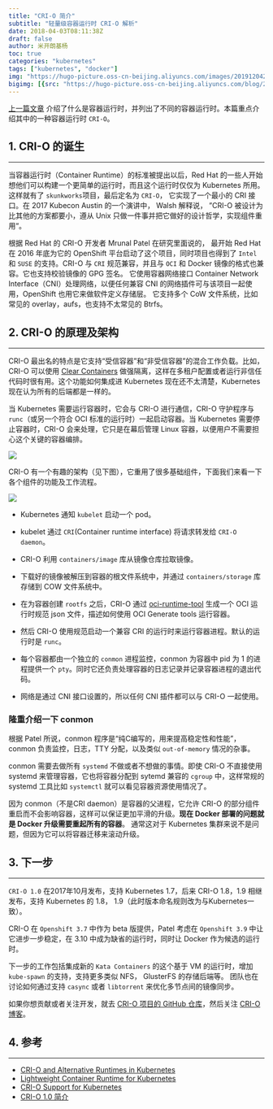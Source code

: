```yaml
---
title: "CRI-O 简介"
subtitle: "轻量级容器运行时 CRI-O 解析"
date: 2018-04-03T08:11:38Z
draft: false
author: 米开朗基杨
toc: true
categories: "kubernetes"
tags: ["kubernetes", "docker"]
img: "https://hugo-picture.oss-cn-beijing.aliyuncs.com/images/20191204211347.png"
bigimg: [{src: "https://hugo-picture.oss-cn-beijing.aliyuncs.com/blog/2019-04-27-080627.jpg"}]
---
```


[上一篇文章](https://icloudnative.io/posts/container-runtime) 介绍了什么是容器运行时，并列出了不同的容器运行时。本篇重点介绍其中的一种容器运行时 `CRI-O`。

## <span id="inline-toc">1.</span> CRI-O 的诞生

----

当容器运行时（Container Runtime）的标准被提出以后，Red Hat 的一些人开始想他们可以构建一个更简单的运行时，而且这个运行时仅仅为 Kubernetes 所用。这样就有了 `skunkworks`项目，最后定名为 `CRI-O`， 它实现了一个最小的 CRI 接口。在 2017 Kubecon Austin 的一个演讲中， Walsh 解释说， ”CRI-O 被设计为比其他的方案都要小，遵从 Unix 只做一件事并把它做好的设计哲学，实现组件重用“。

根据 Red Hat 的 CRI-O 开发者 Mrunal Patel 在研究里面说的， 最开始 Red Hat 在 2016 年底为它的 OpenShift 平台启动了这个项目，同时项目也得到了 `Intel` 和 `SUSE` 的支持。CRI-O 与 `CRI` 规范兼容，并且与 `OCI` 和 Docker 镜像的格式也兼容。它也支持校验镜像的 GPG 签名。 它使用容器网络接口 Container Network Interface（CNI）处理网络，以便任何兼容 CNI 的网络插件可与该项目一起使用，OpenShift 也用它来做软件定义存储层。 它支持多个 CoW 文件系统，比如常见的 overlay，aufs，也支持不太常见的 Btrfs。

## <span id="inline-toc">2.</span> CRI-O 的原理及架构

----

CRI-O 最出名的特点是它支持“受信容器”和“非受信容器”的混合工作负载。比如，CRI-O 可以使用 [Clear Containers](https://clearlinux.org/containers) 做强隔离，这样在多租户配置或者运行非信任代码时很有用。这个功能如何集成进 Kubernetes 现在还不太清楚，Kubernetes 现在认为所有的后端都是一样的。

当 Kubernetes 需要运行容器时，它会与 CRI-O 进行通信，CRI-O 守护程序与 `runc`（或另一个符合 OCI 标准的运行时）一起启动容器。当 Kubernetes 需要停止容器时，CRI-O 会来处理，它只是在幕后管理 Linux 容器，以便用户不需要担心这个关键的容器编排。

![](https://hugo-picture.oss-cn-beijing.aliyuncs.com/images/OerlSo.jpg)

CRI-O 有一个有趣的架构（见下图），它重用了很多基础组件，下面我们来看一下各个组件的功能及工作流程。

![](https://hugo-picture.oss-cn-beijing.aliyuncs.com/images/iSdQap.jpg)

+ Kubernetes 通知 `kubelet` 启动一个 pod。

+ kubelet 通过 `CRI`(Container runtime interface) 将请求转发给 `CRI-O daemon`。

+ CRI-O 利用 `containers/image` 库从镜像仓库拉取镜像。

+ 下载好的镜像被解压到容器的根文件系统中，并通过 `containers/storage` 库存储到 COW 文件系统中。

+ 在为容器创建 `rootfs` 之后，CRI-O 通过 [oci-runtime-tool](https://github.com/opencontainers/runtime-tools) 生成一个 OCI 运行时规范 json 文件，描述如何使用 OCI Generate tools 运行容器。

+ 然后 CRI-O 使用规范启动一个兼容 CRI 的运行时来运行容器进程。默认的运行时是 `runc`。

+ 每个容器都由一个独立的 `conmon` 进程监控，conmon 为容器中 pid 为 1 的进程提供一个 `pty`。同时它还负责处理容器的日志记录并记录容器进程的退出代码。

+ 网络是通过 CNI 接口设置的，所以任何 CNI 插件都可以与 CRI-O 一起使用。

### 隆重介绍一下 conmon

根据 Patel 所说，conmon 程序是“纯C编写的，用来提高稳定性和性能”，conmon 负责监控，日志，TTY 分配，以及类似 `out-of-memory` 情况的杂事。

conmon 需要去做所有 `systemd` 不做或者不想做的事情。即使 CRI-O 不直接使用 systemd 来管理容器，它也将容器分配到 sytemd 兼容的 `cgroup` 中，这样常规的 systemd 工具比如 `systemctl` 就可以看见容器资源使用情况了。

因为 conmon（不是CRI daemon）是容器的父进程，它允许 CRI-O 的部分组件重启而不会影响容器，这样可以保证更加平滑的升级。**现在 Docker 部署的问题就是 Docker 升级需要重起所有的容器**。 通常这对于 Kubernetes 集群来说不是问题，但因为它可以将容器迁移来滚动升级。

## <span id="inline-toc">3.</span> 下一步

----

`CRI-O 1.0` 在2017年10月发布，支持 Kubernetes 1.7，后来 CRI-O 1.8，1.9 相继发布，支持 Kubernetes 的 1.8， 1.9（此时版本命名规则改为与Kubernetes一致）。

CRI-O 在 `Openshift 3.7` 中作为 beta 版提供，Patel 考虑在 `Openshift 3.9` 中让它进步一步稳定，在 3.10 中成为缺省的运行时，同时让 Docker 作为候选的运行时。

下一步的工作包括集成新的 `Kata Containers` 的这个基于 VM 的运行时，增加 `kube-spawn` 的支持，支持更多类似 NFS， GlusterFS 的存储后端等。 团队也在讨论如何通过支持 `casync` 或者 `libtorrent` 来优化多节点间的镜像同步。

如果你想贡献或者关注开发，就去 [CRI-O 项目的 GitHub 仓库](https://github.com/kubernetes-incubator/cri-o)，然后关注 [CRI-O 博客](https://medium.com/cri-o)。

## <span id="inline-toc">4.</span> 参考

----

+ [CRI-O and Alternative Runtimes in Kubernetes](https://www.projectatomic.io/blog/2017/02/crio-runtimes/)
+ [Lightweight Container Runtime for Kubernetes](http://cri-o.io/)
+ [CRI-O Support for Kubernetes](https://medium.com/cri-o/cri-o-support-for-kubernetes-4934830eb98e)
+ [CRI-O 1.0 简介](https://linux.cn/article-9015-1.html)
